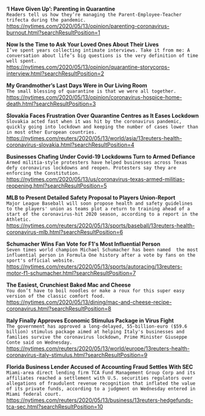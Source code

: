 **‘I Have Given Up’: Parenting in Quarantine**\
`Readers tell us how they’re managing the Parent-Employee-Teacher trifecta during the pandemic.`\
https://nytimes.com/2020/05/13/opinion/parenting-coronavirus-burnout.html?searchResultPosition=1

**Now Is the Time to Ask Your Loved Ones About Their Lives**\
`I’ve spent years collecting intimate interviews. Take it from me: A conversation about life’s big questions is the very definition of time well spent.`\
https://nytimes.com/2020/05/13/opinion/quarantine-storycorps-interview.html?searchResultPosition=2

**My Grandmother’s Last Days Were in Our Living Room**\
`The small blessing of quarantine is that we were all together.`\
https://nytimes.com/2020/05/13/opinion/coronavirus-hospice-home-death.html?searchResultPosition=3

**Slovakia Faces Frustration Over Quarantine Centres as It Eases Lockdown**\
`Slovakia acted fast when it was hit by the coronavirus pandemic, quickly going into lockdown and keeping the number of cases lower than in most other European countries. `\
https://nytimes.com/reuters/2020/05/13/world/asia/13reuters-health-coronavirus-slovakia.html?searchResultPosition=4

**Businesses Chafing Under Covid-19 Lockdowns Turn to Armed Defiance**\
`Armed militia-style protesters have helped businesses across Texas defy coronavirus lockdowns and reopen. Protesters say they are enforcing the Constitution.`\
https://nytimes.com/2020/05/13/us/coronavirus-texas-armed-militias-reopening.html?searchResultPosition=5

**MLB to Present Detailed Safety Proposal to Players Union-Report**\
`Major League Baseball will soon propose health and safety guidelines to the players' union as teams plot a return to training ahead of a start of the coronavirus-hit 2020 season, according to a report in the Athletic.`\
https://nytimes.com/reuters/2020/05/13/sports/baseball/13reuters-health-coronavirus-mlb.html?searchResultPosition=6

**Schumacher Wins Fan Vote for F1's Most Influential Person**\
`Seven times world champion Michael Schumacher has been named  the most influential person in Formula One history after a vote by fans on the sport's official website.`\
https://nytimes.com/reuters/2020/05/13/sports/autoracing/13reuters-motor-f1-schumacher.html?searchResultPosition=7

**The Easiest, Crunchiest Baked Mac and Cheese**\
`You don’t have to boil noodles or make a roux for this super easy version of the classic comfort food.`\
https://nytimes.com/2020/05/13/dining/mac-and-cheese-recipe-coronavirus.html?searchResultPosition=8

**Italy Finally Approves Economic Stimulus Package in Virus Fight**\
`The government has approved a long-delayed, 55-billion-euro ($59.6 billion) stimulus package aimed at helping Italy's businesses and families survive the coronavirus lockdown, Prime Minister Giuseppe Conte said on Wednesday.`\
https://nytimes.com/reuters/2020/05/13/world/europe/13reuters-health-coronavirus-italy-stimulus.html?searchResultPosition=9

**Florida Business Lender Accused of Accounting Fraud Settles With SEC**\
`Miami-area direct lending firm TCA Fund Management Group Corp and its affiliates reached a settlement with U.S. securities regulators over allegations of fraudulent revenue recognition that inflated the value of its private funds, according to a judgment on Wednesday entered in Miami federal court. `\
https://nytimes.com/reuters/2020/05/13/business/13reuters-hedgefunds-tca-sec.html?searchResultPosition=10

